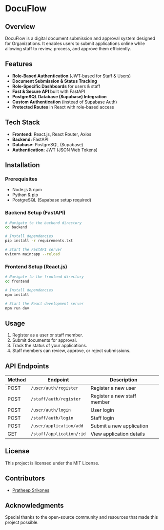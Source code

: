 # DocuFlow

## Overview
DocuFlow is a digital document submission and approval system designed for Organizations. It enables users to submit applications online while allowing staff to review, process, and approve them efficiently.

## Features
- **Role-Based Authentication** (JWT-based for Staff & Users)
- **Document Submission & Status Tracking**
- **Role-Specific Dashboards** for users & staff
- **Fast & Secure API** built with FastAPI
- **PostgreSQL Database (Supabase) Integration**
- **Custom Authentication** (instead of Supabase Auth)
- **Protected Routes** in React with role-based access

## Tech Stack
- **Frontend:** React.js, React Router, Axios
- **Backend:** FastAPI
- **Database:** PostgreSQL (Supabase)
- **Authentication:** JWT (JSON Web Tokens)

## Installation

### Prerequisites
- Node.js & npm
- Python & pip
- PostgreSQL (Supabase setup required)

### Backend Setup (FastAPI)
```sh
# Navigate to the backend directory
cd backend

# Install dependencies
pip install -r requirements.txt

# Start the FastAPI server
uvicorn main:app --reload
```

### Frontend Setup (React.js)
```sh
# Navigate to the frontend directory
cd frontend

# Install dependencies
npm install

# Start the React development server
npm run dev
```

## Usage
1. Register as a user or staff member.
2. Submit documents for approval.
3. Track the status of your applications.
4. Staff members can review, approve, or reject submissions.

## API Endpoints
| Method | Endpoint | Description |
|--------|---------|-------------|
| POST | `/user/auth/register` | Register a new user |
| POST | `/staff/auth/register` | Register a new staff member |
| POST | `/user/auth/login` | User login |
| POST | `/staff/auth/login` | Staff login |
| POST | `/user/application/add` | Submit a new application |
| GET | `/staff/application/:id` | View application details |

## License
This project is licensed under the MIT License.

## Contributors
- [Pratheep Srikones](https://github.com/Pratheep-Srikones)

## Acknowledgments
Special thanks to the open-source community and resources that made this project possible.

